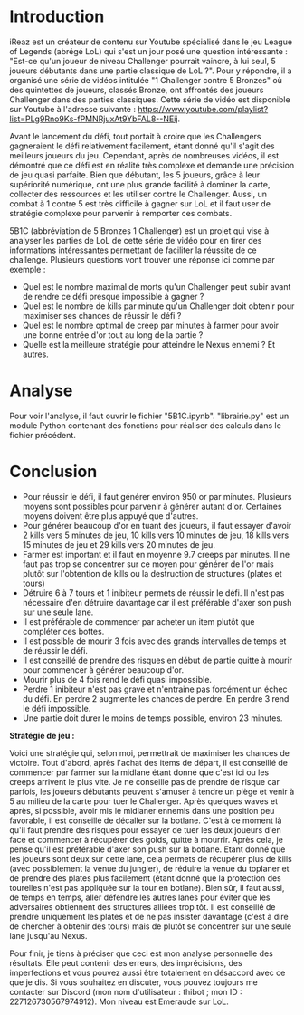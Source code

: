 # Introduction

iReaz est un créateur de contenu sur Youtube spécialisé dans le jeu League of Legends (abrégé LoL) qui s'est un jour posé une question intéressante : "Est-ce qu'un joueur de niveau Challenger pourrait vaincre, à lui seul, 5 joueurs débutants dans une partie classique de LoL ?". Pour y répondre, il a organisé une série de vidéos intitulée "1 Challenger contre 5 Bronzes" où des quintettes de joueurs, classés Bronze, ont affrontés des joueurs Challenger dans des parties classiques. Cette série de vidéo est disponible sur Youtube à l'adresse suivante : https://www.youtube.com/playlist?list=PLg9Rno9Ks-fPMNRjuxAt9YbFAL8--NEij.

Avant le lancement du défi, tout portait à croire que les Challengers gagneraient le défi relativement facilement, étant donné qu'il s'agit des meilleurs joueurs du jeu. Cependant, après de nombreuses vidéos, il est démontré que ce défi est en réalité très complexe et demande une précision de jeu quasi parfaite. Bien que débutant, les 5 joueurs, grâce à leur supériorité numérique, ont une plus grande facilité à dominer la carte, collecter des ressources et les utiliser contre le Challenger. Aussi, un combat à 1 contre 5 est très difficile à gagner sur LoL et il faut user de stratégie complexe pour parvenir à remporter ces combats.

5B1C (abbréviation de 5 Bronzes 1 Challenger) est un projet qui vise à analyser les parties de LoL de cette série de vidéo pour en tirer des informations intéressantes permettant de faciliter la réussite de ce challenge. Plusieurs questions vont trouver une réponse ici comme par exemple : 
- Quel est le nombre maximal de morts qu'un Challenger peut subir avant de rendre ce défi presque impossible à gagner ?
- Quel est le nombre de kills par minute qu'un Challenger doit obtenir pour maximiser ses chances de réussir le défi ?
- Quel est le nombre optimal de creep par minutes à farmer pour avoir une bonne entrée d'or tout au long de la partie ?
- Quelle est la meilleure stratégie pour atteindre le Nexus ennemi ?
Et autres.

# Analyse
Pour voir l'analyse, il faut ouvrir le fichier "5B1C.ipynb". "librairie.py" est un module Python contenant des fonctions pour réaliser des calculs dans le fichier précédent.

# Conclusion
- Pour réussir le défi, il faut générer environ 950 or par minutes. Plusieurs moyens sont possibles pour parvenir à générer autant d'or. Certaines moyens doivent être plus appuyé que d'autres.
- Pour générer beaucoup d'or en tuant des joueurs, il faut essayer d'avoir 2 kills vers 5 minutes de jeu, 10 kills vers 10 minutes de jeu, 18 kills vers 15 minutes de jeu et 29 kills vers 20 minutes de jeu. 
- Farmer est important et il faut en moyenne 9.7 creeps par minutes. Il ne faut pas trop se concentrer sur ce moyen pour générer de l'or mais plutôt sur l'obtention de kills ou la destruction de structures (plates et tours)
- Détruire 6 à 7 tours et 1 inibiteur permets de réussir le défi. Il n'est pas nécessaire d'en détruire davantage car il est préférable d'axer son push sur une seule lane.
- Il est préférable de commencer par acheter un item plutôt que compléter ces bottes.
- Il est possible de mourir 3 fois avec des grands intervalles de temps et de réussir le défi.
- Il est conseillé de prendre des risques en début de partie quitte à mourir pour commencer à générer beaucoup d'or.
- Mourir plus de 4 fois rend le défi quasi impossible.
- Perdre 1 inibiteur n'est pas grave et n'entraine pas forcément un échec du défi. En perdre 2 augmente les chances de perdre. En perdre 3 rend le défi impossible.
- Une partie doit durer le moins de temps possible, environ 23 minutes. 

**Stratégie de jeu :**

Voici une stratégie qui, selon moi, permettrait de maximiser les chances de victoire. Tout d'abord, après l'achat des items de départ, il est conseillé de commencer par farmer sur la midlane étant donné que c'est ici ou les creeps arrivent le plus vite. Je ne conseille pas de prendre de risque car parfois, les joueurs débutants peuvent s'amuser à tendre un piège et venir à 5 au milieu de la carte pour tuer le Challenger. Après quelques waves et après, si possible, avoir mis le midlaner ennemis dans une position peu favorable, il est conseillé de décaller sur la botlane. C'est à ce moment là qu'il faut prendre des risques pour essayer de tuer les deux joueurs d'en face et commencer à récupérer des golds, quitte à mourrir. Après cela, je pense qu'il est préférable d'axer son push sur la botlane. Etant donné que les joueurs sont deux sur cette lane, cela permets de récupérer plus de kills (avec possiblement la venue du jungler), de réduire la venue du toplaner et de prendre des plates plus facilement (étant donné que la protection des tourelles n'est pas appliquée sur la tour en botlane). Bien sûr, il faut aussi, de temps en temps, aller défendre les autres lanes pour éviter que les adversaires obtiennent des structures alliées trop tôt. Il est conseillé de prendre uniquement les plates et de ne pas insister davantage (c'est à dire de chercher à obtenir des tours) mais de plutôt se concentrer sur une seule lane jusqu'au Nexus.

Pour finir, je tiens à préciser que ceci est mon analyse personnelle des résultats. Elle peut contenir des erreurs, des imprécisions, des imperfections et vous pouvez aussi être totalement en désaccord avec ce que je dis. Si vous souhaitez en discuter, vous pouvez toujours me contacter sur Discord (mon nom d'utilisateur : thibot ; mon ID : 227126730567974912). Mon niveau est Emeraude sur LoL.